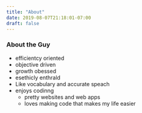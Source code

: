 ```yaml
---
title: "About"
date: 2019-08-07T21:18:01-07:00
draft: false
---
```


### About the Guy

- efficientcy oriented 
- objective driven 
- growth obessed 
- esethicly enthrald 
- Like vocabulary and accurate speach 
- enjoys codinng
  - pretty websites and web apps
  - loves making code that makes my life easier